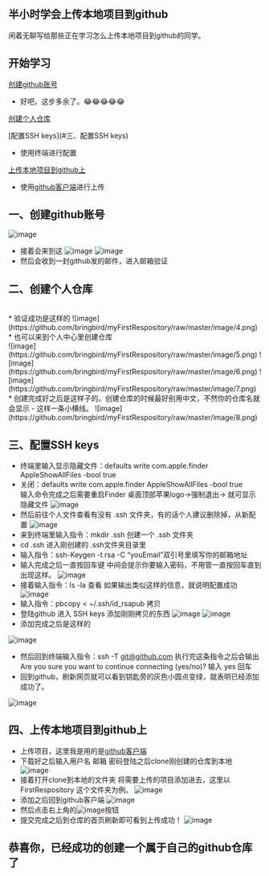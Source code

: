 ## 半小时学会上传本地项目到github
闲着无聊写给那些正在学习怎么上传本地项目到github的同学。

## 开始学习<br>
   [创建github账号](#一、创建github账号)
   * 好吧，这步多余了。😂😂😂😂😂

   [创建个人仓库](#二、创建个人仓库)

   [配置SSH keys](#三、配置SSH keys)
   * 使用终端进行配置

   [上传本地项目到github上](#四、上传本地项目到github上)
   * 使用[github客户端](https://desktop.github.com)进行上传

## <a id="一、创建github账号"></a>一、创建github账号 
![image](https://github.com/bringbird/myFirstRespository/raw/master/image/1.png)<br>
*  接着会来到这
![image](https://github.com/bringbird/myFirstRespository/raw/master/image/2.png)
![image](https://github.com/bringbird/myFirstRespository/raw/master/image/3.png)<br>
*  然后会收到一封github发的邮件，进入邮箱验证

## <a id="二、创建个人仓库"></a>二、创建个人仓库
<br>
*  验证成功是这样的
![image](https://github.com/bringbird/myFirstRespository/raw/master/image/4.png)<br>
*  也可以来到个人中心里创建仓库<br>
![image](https://github.com/bringbird/myFirstRespository/raw/master/image/5.png)
![image](https://github.com/bringbird/myFirstRespository/raw/master/image/6.png)
![image](https://github.com/bringbird/myFirstRespository/raw/master/image/7.png)<br>
*  创建完成好之后是这样子的。创建仓库的时候最好别用中文，不然你的仓库名就会显示 -  这样一条小横线。
![image](https://github.com/bringbird/myFirstRespository/raw/master/image/8.png)

## <a id="三、配置SSH keys"></a>三、配置SSH keys
*  终端里输入显示隐藏文件：defaults write com.apple.finder AppleShowAllFiles -bool true  
*  关闭：defaults write com.apple.finder AppleShowAllFiles -bool true  
   输入命令完成之后需要重启Finder 桌面顶部苹果logo->强制退出->
   就可显示隐藏文件
![image](https://github.com/bringbird/myFirstRespository/raw/master/image/9.png)
*  然后前往个人文件查看有没有 .ssh 文件夹，有的话个人建议删除掉，从新配置
![image](https://github.com/bringbird/myFirstRespository/raw/master/image/10.png)
*  来到终端里输入指令：mkdir .ssh  创建一个 .ssh 文件夹
*  cd .ssh  进入刚创建的 .ssh文件夹目录里  
*  输入指令：ssh-Keygen -t rsa -C “youEmail”双引号里填写你的邮箱地址
*  输入完成之后一直按回车键 中间会提示你要输入密码，不用管一直按回车直到出现这样。
![image](https://github.com/bringbird/myFirstRespository/raw/master/image/11.png)
*  接着输入指令：ls -la 查看 如果输出类似这样的信息，就说明配置成功
![image](https://github.com/bringbird/myFirstRespository/raw/master/image/12.png)
*  输入指令：pbcopy < ~/.ssh/id_rsapub  拷贝<br>
*  登陆github 进入 SSH keys 添加刚刚拷贝的东西
![image](https://github.com/bringbird/myFirstRespository/raw/master/image/13.png)
![image](https://github.com/bringbird/myFirstRespository/raw/master/image/14.png)
*  添加完成之后是这样的

![image](https://github.com/bringbird/myFirstRespository/raw/master/image/15.png)
*  然后回到终端输入指令：ssh -T git@github.com  执行完这条指令之后会输出  Are you sure you want to continue connecting (yes/no)?  输入 yes 回车
*  回到github，刷新网页就可以看到钥匙旁的灰色小圆点变绿，就表明已经添加成功了。

![image](https://github.com/bringbird/myFirstRespository/raw/master/image/16.png)

## <a id="四、上传本地项目到github上"></a>四、上传本地项目到github上
*  上传项目，这里我是用的是[github客户端](https://desktop.github.com)
*  下载好之后输入用户名 邮箱 密码登陆之后clone刚创建的仓库到本地
![image](https://github.com/bringbird/myFirstRespository/raw/master/image/17.png)
*  接着打开clone到本地的文件夹 将需要上传的项目添加进去，这里以 FirstRespository 这个文件夹为例。
![image](https://github.com/bringbird/myFirstRespository/raw/master/image/18.png)
*  添加之后回到github客户端
![image](https://github.com/bringbird/myFirstRespository/raw/master/image/19.png)
*  然后点击右上角的![image](https://github.com/bringbird/myFirstRespository/raw/master/image/20.png)按钮
*  提交完成之后到仓库的首页刷新即可看到上传成功！
![image](https://github.com/bringbird/myFirstRespository/raw/master/image/21.png)<br>

## 恭喜你，已经成功的创建一个属于自己的github仓库了

